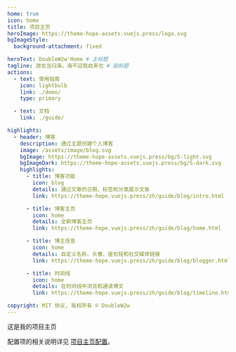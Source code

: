 ```yaml
---
home: true
icon: home
title: 项目主页
heroImage: https://theme-hope-assets.vuejs.press/logo.svg
bgImageStyle:
  background-attachment: fixed

heroText: DoubleW2w'Home # 主标题
tagline: 游龙当归海，海不迎我自来也 # 副标题
actions:
  - text: 使用指南
    icon: lightbulb
    link: ./demo/
    type: primary

  - text: 文档
    link: ./guide/

highlights:
  - header: 博客
    description: 通过主题创建个人博客
    image: /assets/image/blog.svg
    bgImage: https://theme-hope-assets.vuejs.press/bg/5-light.svg
    bgImageDark: https://theme-hope-assets.vuejs.press/bg/5-dark.svg
    highlights:
      - title: 博客功能
        icon: blog
        details: 通过文章的日期、标签和分类展示文章
        link: https://theme-hope.vuejs.press/zh/guide/blog/intro.html

      - title: 博客主页
        icon: home
        details: 全新博客主页
        link: https://theme-hope.vuejs.press/zh/guide/blog/home.html

      - title: 博主信息
        icon: home
        details: 自定义名称、头像、座右铭和社交媒体链接
        link: https://theme-hope.vuejs.press/zh/guide/blog/blogger.html

      - title: 时间线
        icon: home
        details: 在时间线中浏览和通读博文
        link: https://theme-hope.vuejs.press/zh/guide/blog/timeline.html

copyright: MIT 协议, 版权所有 © DoubleW2w
---
```

这是我的项目主页

配置项的相关说明详见 [项目主页配置](https://theme-hope.vuejs.press/zh/guide/layout/home/)。
